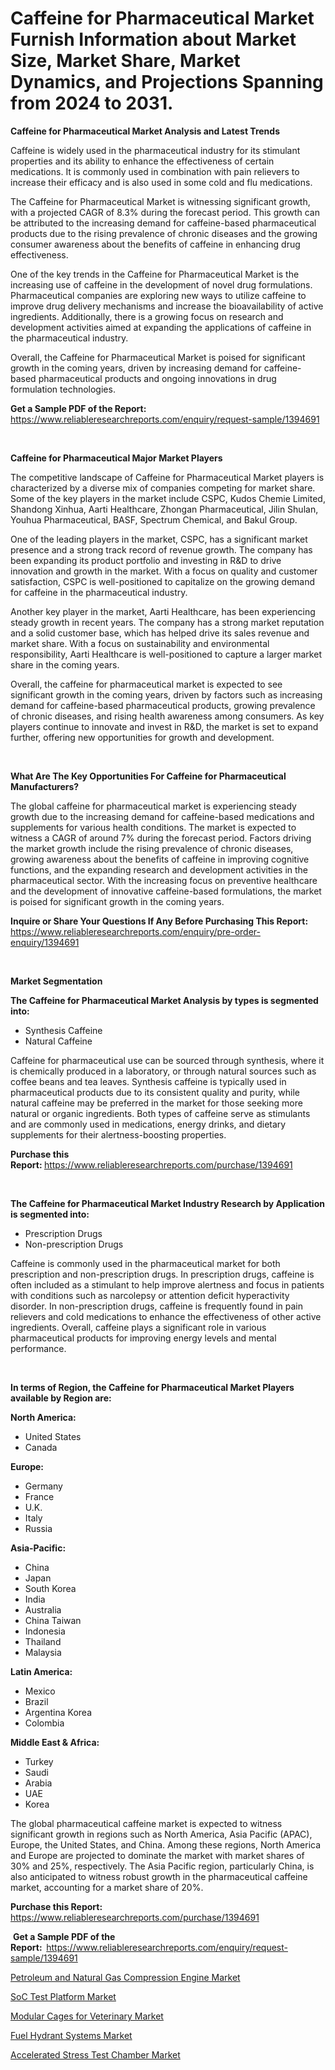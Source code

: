 <p><h1>Caffeine for Pharmaceutical Market Furnish Information about Market Size, Market Share, Market Dynamics, and Projections Spanning from 2024 to 2031.</h1></p><p><strong>Caffeine for Pharmaceutical Market Analysis and Latest Trends</strong></p>
<p><p>Caffeine is widely used in the pharmaceutical industry for its stimulant properties and its ability to enhance the effectiveness of certain medications. It is commonly used in combination with pain relievers to increase their efficacy and is also used in some cold and flu medications. </p><p>The Caffeine for Pharmaceutical Market is witnessing significant growth, with a projected CAGR of 8.3% during the forecast period. This growth can be attributed to the increasing demand for caffeine-based pharmaceutical products due to the rising prevalence of chronic diseases and the growing consumer awareness about the benefits of caffeine in enhancing drug effectiveness.</p><p>One of the key trends in the Caffeine for Pharmaceutical Market is the increasing use of caffeine in the development of novel drug formulations. Pharmaceutical companies are exploring new ways to utilize caffeine to improve drug delivery mechanisms and increase the bioavailability of active ingredients. Additionally, there is a growing focus on research and development activities aimed at expanding the applications of caffeine in the pharmaceutical industry.</p><p>Overall, the Caffeine for Pharmaceutical Market is poised for significant growth in the coming years, driven by increasing demand for caffeine-based pharmaceutical products and ongoing innovations in drug formulation technologies.</p></p>
<p><strong>Get a Sample PDF of the Report:&nbsp;</strong> <a href="https://www.reliableresearchreports.com/enquiry/request-sample/1394691">https://www.reliableresearchreports.com/enquiry/request-sample/1394691</a></p>
<p>&nbsp;</p>
<p><strong>Caffeine for Pharmaceutical Major Market Players</strong></p>
<p><p>The competitive landscape of Caffeine for Pharmaceutical Market players is characterized by a diverse mix of companies competing for market share. Some of the key players in the market include CSPC, Kudos Chemie Limited, Shandong Xinhua, Aarti Healthcare, Zhongan Pharmaceutical, Jilin Shulan, Youhua Pharmaceutical, BASF, Spectrum Chemical, and Bakul Group.</p><p>One of the leading players in the market, CSPC, has a significant market presence and a strong track record of revenue growth. The company has been expanding its product portfolio and investing in R&D to drive innovation and growth in the market. With a focus on quality and customer satisfaction, CSPC is well-positioned to capitalize on the growing demand for caffeine in the pharmaceutical industry.</p><p>Another key player in the market, Aarti Healthcare, has been experiencing steady growth in recent years. The company has a strong market reputation and a solid customer base, which has helped drive its sales revenue and market share. With a focus on sustainability and environmental responsibility, Aarti Healthcare is well-positioned to capture a larger market share in the coming years.</p><p>Overall, the caffeine for pharmaceutical market is expected to see significant growth in the coming years, driven by factors such as increasing demand for caffeine-based pharmaceutical products, growing prevalence of chronic diseases, and rising health awareness among consumers. As key players continue to innovate and invest in R&D, the market is set to expand further, offering new opportunities for growth and development.</p></p>
<p>&nbsp;</p>
<p><strong>What Are The Key Opportunities For Caffeine for Pharmaceutical Manufacturers?</strong></p>
<p><p>The global caffeine for pharmaceutical market is experiencing steady growth due to the increasing demand for caffeine-based medications and supplements for various health conditions. The market is expected to witness a CAGR of around 7% during the forecast period. Factors driving the market growth include the rising prevalence of chronic diseases, growing awareness about the benefits of caffeine in improving cognitive functions, and the expanding research and development activities in the pharmaceutical sector. With the increasing focus on preventive healthcare and the development of innovative caffeine-based formulations, the market is poised for significant growth in the coming years.</p></p>
<p><strong>Inquire or Share Your Questions If Any Before Purchasing This Report:</strong> <a href="https://www.reliableresearchreports.com/enquiry/pre-order-enquiry/1394691">https://www.reliableresearchreports.com/enquiry/pre-order-enquiry/1394691</a></p>
<p>&nbsp;</p>
<p><strong>Market Segmentation</strong></p>
<p><strong>The Caffeine for Pharmaceutical Market Analysis by types is segmented into:</strong></p>
<p><ul><li>Synthesis Caffeine</li><li>Natural Caffeine</li></ul></p>
<p><p>Caffeine for pharmaceutical use can be sourced through synthesis, where it is chemically produced in a laboratory, or through natural sources such as coffee beans and tea leaves. Synthesis caffeine is typically used in pharmaceutical products due to its consistent quality and purity, while natural caffeine may be preferred in the market for those seeking more natural or organic ingredients. Both types of caffeine serve as stimulants and are commonly used in medications, energy drinks, and dietary supplements for their alertness-boosting properties.</p></p>
<p><strong>Purchase this Report:&nbsp;</strong><a href="https://www.reliableresearchreports.com/purchase/1394691">https://www.reliableresearchreports.com/purchase/1394691</a></p>
<p>&nbsp;</p>
<p><strong>The Caffeine for Pharmaceutical Market Industry Research by Application is segmented into:</strong></p>
<p><ul><li>Prescription Drugs</li><li>Non-prescription Drugs</li></ul></p>
<p><p>Caffeine is commonly used in the pharmaceutical market for both prescription and non-prescription drugs. In prescription drugs, caffeine is often included as a stimulant to help improve alertness and focus in patients with conditions such as narcolepsy or attention deficit hyperactivity disorder. In non-prescription drugs, caffeine is frequently found in pain relievers and cold medications to enhance the effectiveness of other active ingredients. Overall, caffeine plays a significant role in various pharmaceutical products for improving energy levels and mental performance.</p></p>
<p>&nbsp;</p>
<p><strong>In terms of Region, the Caffeine for Pharmaceutical Market Players available by Region are:</strong></p>
<p>
    <p> <strong> North America: </strong>
        <ul>
            <li>United States</li>
            <li>Canada</li>
        </ul>
        </p> 
    <p> <strong> Europe: </strong>
        <ul>
            <li>Germany</li>
            <li>France</li>
            <li>U.K.</li>
            <li>Italy</li>
            <li>Russia</li>
        </ul>
        </p> 
    <p> <strong> Asia-Pacific: </strong>
        <ul>
            <li>China</li>
            <li>Japan</li>
            <li>South Korea</li>
            <li>India</li>
            <li>Australia</li>
            <li>China Taiwan</li>
            <li>Indonesia</li>
            <li>Thailand</li>
            <li>Malaysia</li>
        </ul>
        </p> 
    <p> <strong> Latin America: </strong>
        <ul>
            <li>Mexico</li>
            <li>Brazil</li>
            <li>Argentina Korea</li>
            <li>Colombia</li>
        </ul>
        </p> 
    <p> <strong> Middle East & Africa: </strong>
        <ul>
            <li>Turkey</li>
            <li>Saudi</li>
            <li>Arabia</li>
            <li>UAE</li>
            <li>Korea</li>
        </ul>
    </p>
    </p>
<p><p>The global pharmaceutical caffeine market is expected to witness significant growth in regions such as North America, Asia Pacific (APAC), Europe, the United States, and China. Among these regions, North America and Europe are projected to dominate the market with market shares of 30% and 25%, respectively. The Asia Pacific region, particularly China, is also anticipated to witness robust growth in the pharmaceutical caffeine market, accounting for a market share of 20%.</p></p>
<p><strong>Purchase this Report: </strong><a href="https://www.reliableresearchreports.com/purchase/1394691">https://www.reliableresearchreports.com/purchase/1394691</a></p>
<p>&nbsp;<strong>Get a Sample PDF of the Report:&nbsp;&nbsp;</strong><a href="https://www.reliableresearchreports.com/enquiry/request-sample/1394691">https://www.reliableresearchreports.com/enquiry/request-sample/1394691</a></p>
<p><strong></strong></p>
<p><p><a href="https://medium.com/p/e2f45a468c89/edit">Petroleum and Natural Gas Compression Engine Market</a></p><p><a href="https://medium.com/p/c71de8dc5fdb/edit">SoC Test Platform Market</a></p><p><a href="https://medium.com/p/0c34df9525c3/edit">Modular Cages for Veterinary Market</a></p><p><a href="https://medium.com/p/eab40398b177/edit">Fuel Hydrant Systems Market</a></p><p><a href="https://medium.com/p/3b6889835d15/edit">Accelerated Stress Test Chamber Market</a></p></p>